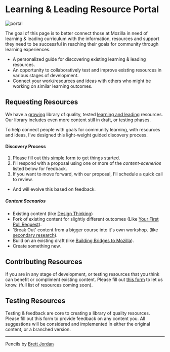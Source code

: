 # Learning & Leading Resource Portal
![portal](https://c1.staticflickr.com/5/4024/4705811372_f41a14ca64.jpg)

The goal of this page is to better connect those at Mozilla in need of learning & leading curriculum with the information, resources and support they need to be successful in reaching their goals for community through learning experiences.


* A personalized guide for discovering existing learning & leading resources.
* An opportunity to collaboratively test and improve existing resources in various stages of development.
* Connect your work/resources and ideas with others who might be working on similar learning outcomes.

## Requesting Resources

We have a [growing](http://education.mozilla-community.org/) library of quality, tested [learning and leading](http://emmairwin.github.io/) resources. Our library includes even more content still in draft, or testing phases.  

To help connect people with goals for community learning, with resources and ideas, I've designed this light-weight guided discovery process.

#### Discovery Process

1. Please fill out [this simple form]() to get things started.
2. I'll respond with a proposal using one or more of the *content-scenerios* listed below for feedback.
3. If you want to move forward, with our proposal, I'll schedule a quick call to review.

* And will evolve this based on feedback.

##### Content Scenarios 

* Existing content (like [Design Thinking](http://mozilla.github.io/participation-curriculum/design-thinking/index.html#))
* Fork of existing content for slightly different outcomes (Like [Your First Pull Request](http://emmairwin.github.io/2015-02-26-your-first-pull-reqest/)).
*  'Break Out' content from a bigger course into it's own workshop. (like [secondary research](http://mozilla.github.io/participation-curriculum/interviewing-users-for-mozilla/index.html#1-secondary-research)).
* Build on an existing draft (like [Building Bridges to Mozilla](https://docs.google.com/presentation/d/1US8gLMoucaRH46pOZIHSHyrAU4v18iU289rOEH_GDr0/edit#slide=id.g10738dd625_0_0)).
* Create something new.

## Contributing Resources

If you are in any stage of development, or testing resources that you think can benefit or compliment existing content. Please fill out [this form]() to let us know. (full list of resources coming soon).


## Testing Resources

Testing & feedback are core to creating a library of quality resources.  Please fill out this form to provide feedback on any content you.  All suggestions will be considered and implemented in either the original content, or a branched version.

***

Pencils by [Brett Jordan](https://www.flickr.com/photos/x1brett/)
